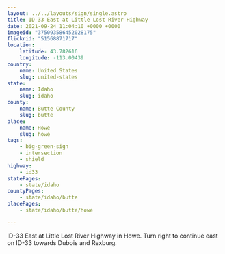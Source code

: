 ```yaml
---
layout: ../../layouts/sign/single.astro
title: ID-33 East at Little Lost River Highway
date: 2021-09-24 11:04:10 +0000 +0000
imageid: "375093586452028175"
flickrid: "51568871717"
location:
    latitude: 43.782616
    longitude: -113.00439
country:
    name: United States
    slug: united-states
state:
    name: Idaho
    slug: idaho
county:
    name: Butte County
    slug: butte
place:
    name: Howe
    slug: howe
tags:
    - big-green-sign
    - intersection
    - shield
highway:
    - id33
statePages:
    - state/idaho
countyPages:
    - state/idaho/butte
placePages:
    - state/idaho/butte/howe

---
```

ID-33 East at Little Lost River Highway in Howe.  Turn right to continue east on ID-33 towards Dubois and Rexburg.